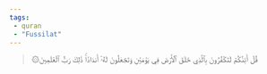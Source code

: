 ```yaml
---
tags: 
 - quran 
 - "Fussilat"
---
```


> ۞قُلۡ أَئِنَّكُمۡ لَتَكۡفُرُونَ بِٱلَّذِي خَلَقَ ٱلۡأَرۡضَ فِي يَوۡمَيۡنِ وَتَجۡعَلُونَ لَهُۥٓ أَندَادٗاۚ ذَٰلِكَ رَبُّ ٱلۡعَٰلَمِينَ
